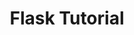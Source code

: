 ---
title: "Flask Tutorial"
published: true
morea_id: flasktut
morea_url: http://flask.pocoo.org/docs/0.10/quickstart/
morea_summary: "Flask's Quickstart Tutorial"
morea_type: reading
morea_sort_order: 2
---